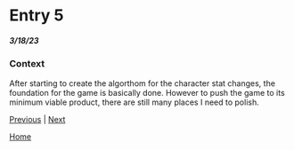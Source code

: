 # Entry 5
##### 3/18/23

### Context

After starting to create the algorthom for the character stat changes, the foundation for the game is basically done. However to push the game to its minimum viable product, there are still many places I need to polish. 

[Previous](entry04.md) | [Next](entry06.md)

[Home](../README.md)
